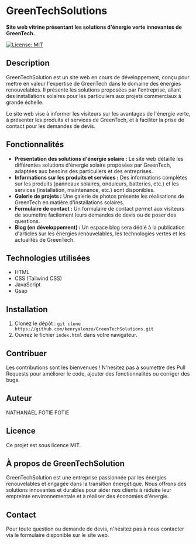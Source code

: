 # GreenTechSolutions

**Site web vitrine présentant les solutions d'énergie verte innovantes de GreenTech.**

[![License: MIT](https://img.shields.io/badge/License-MIT-yellow.svg)](https://opensource.org/licenses/MIT)

## Description

GreenTechSolution est un site web en cours de développement, conçu pour mettre en valeur l'expertise de GreenTech dans le domaine des énergies renouvelables. Il présente les solutions proposées par l'entreprise, allant des installations solaires pour les particuliers aux projets commerciaux à grande échelle.

Le site web vise à informer les visiteurs sur les avantages de l'énergie verte, à présenter les produits et services de GreenTech, et à faciliter la prise de contact pour les demandes de devis.

## Fonctionnalités

*   **Présentation des solutions d'énergie solaire :** Le site web détaille les différentes solutions d'énergie solaire proposées par GreenTech, adaptées aux besoins des particuliers et des entreprises.
*   **Informations sur les produits et services :** Des informations complètes sur les produits (panneaux solaires, onduleurs, batteries, etc.) et les services (installation, maintenance, etc.) sont disponibles.
*   **Galerie de projets :** Une galerie de photos présente les réalisations de GreenTech en matière d'installations solaires.
*   **Formulaire de contact :** Un formulaire de contact permet aux visiteurs de soumettre facilement leurs demandes de devis ou de poser des questions.
*   **Blog (en développement) :** Un espace blog sera dédié à la publication d'articles sur les énergies renouvelables, les technologies vertes et les actualités de GreenTech.

## Technologies utilisées

*   HTML
*   CSS (Tailwind CSS)
*   JavaScript
*   Gsap

## Installation

1.  Clonez le dépôt : `git clone https://github.com/kenryalonzo/GreenTechSolutions.git`
2.  Ouvrez le fichier `index.html` dans votre navigateur.

## Contribuer

Les contributions sont les bienvenues ! N'hésitez pas à soumettre des Pull Requests pour améliorer le code, ajouter des fonctionnalités ou corriger des bugs.

## Auteur

NATHANAEL FOTIE FOTIE

## Licence

Ce projet est sous licence MIT.

## À propos de GreenTechSolution

GreenTechSolution est une entreprise passionnée par les énergies renouvelables et engagée dans la transition énergétique. Nous offrons des solutions innovantes et durables pour aider nos clients à réduire leur empreinte environnementale et à réaliser des économies d'énergie.

## Contact

Pour toute question ou demande de devis, n'hésitez pas à nous contacter via le formulaire disponible sur le site web.
